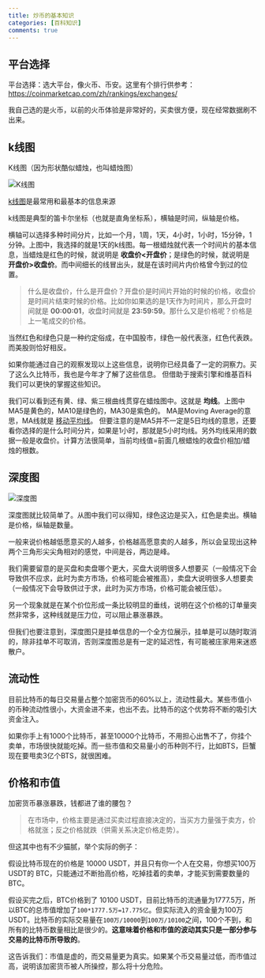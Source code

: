 ```yaml
---
title: 炒币的基本知识
categories: [百科知识]
comments: true
---
```


## 平台选择

平台选择：选大平台，像火币、币安。这里有个排行供参考：https://coinmarketcap.com/zh/rankings/exchanges/

我自己选的是火币，以前的火币体验是非常好的，买卖很方便，现在经常数据刷不出来。

<!--more-->

## k线图

K线图（因为形状酷似蜡烛，也叫蜡烛图）

![K线图](https://i.loli.net/2019/07/10/5d2541b86cbe121624.png)

[k线图](https://zh.wikipedia.org/wiki/K%E7%BA%BF)是最常用和最基本的信息来源

k线图是典型的笛卡尔坐标（也就是直角坐标系），横轴是时间，纵轴是价格。

横轴可以选择多种时间分片，比如一个月，1周，1天，4小时，1小时，15分钟，1分钟。上图中，我选择的就是1天的k线图。每一根蜡烛就代表一个时间片的基本信息，当蜡烛是红色的时候，就说明是 **收盘价<开盘价**；是绿色的时候，就说明是 **开盘价>收盘价**。而中间细长的线冒出头，就是在该时间片内价格曾今到过的位置。

>什么是收盘价，什么是开盘价？开盘价是时间片开始的时候的价格，收盘价是时间片结束时候的价格。比如你如果选的是1天作为时间片，那么开盘时间就是 **00:00:01**，收盘时间就是 **23:59:59**。那什么又是价格呢？价格是上一笔成交的价格。

当然红色和绿色只是一种约定俗成，在中国股市，绿色一般代表涨，红色代表跌。而美股则恰好相反。

如果你能通过自己的观察发现以上这些信息，说明你已经具备了一定的洞察力。买了这么久比特币，我也是今年才了解了这些信息。 但借助于搜索引擎和维基百科我们可以更快的掌握这些知识。

我们可以看到还有黄、绿、紫三根曲线贯穿在蜡烛图中。这就是 **均线**。上图中MA5是黄色的，MA10是绿色的，MA30是紫色的。 MA是Moving Average的意思，MA线就是 [移动平均线](https://zh.wikipedia.org/wiki/%E7%A7%BB%E5%8B%95%E5%B9%B3%E5%9D%87)。 但要注意的是MA5并不一定是5日均线的意思，还要看你选择的是什么时间分片，如果是1小时，那就是5小时均线。另外均线采用的数据一般是收盘价。计算方法很简单，当前均线值=前面几根蜡烛的收盘价相加/蜡烛的根数。

## 深度图

![深度图](https://i.loli.net/2019/07/10/5d25517d36cdc58042.png)

深度图就比较简单了。从图中我们可以得知，绿色这边是买入，红色是卖出。横轴是价格，纵轴是数量。

一般来说价格越低愿意买的人越多，价格越高愿意卖的人越多，所以会呈现出这种两个三角形尖尖角相对的感觉，中间是谷，两边是峰。

我们需要留意的是买盘和卖盘哪个更大，买盘大说明很多人想要买（一般情况下会导致供不应求，此时为卖方市场，价格可能会被推高），卖盘大说明很多人想要卖（一般情况下会导致供过于求，此时为买方市场，价格可能会被压低）。

另一个现象就是在某个价位形成一条比较明显的垂线，说明在这个价格的订单量突然非常多，这种线就是压力位，可以阻止暴涨暴跌。

但我们也要注意到，深度图只是挂单信息的一个全方位展示，挂单是可以随时取消的，除非挂单不可取消，否则深度图总是有一定的延迟性，有可能被庄家用来迷惑散户。

## 流动性

目前比特币的每日交易量占整个加密货币的60%以上，流动性最大。某些市值小的币种流动性很小，大资金进不来，也出不去。比特币的这个优势将不断的吸引大资金注入。

如果你手上有1000个比特币，甚至10000个比特币，不用担心出售不了，你挂个卖单，市场很快就能吃掉。而一些市值和交易量小的币种则不行，比如BTS，巨蟹现在要甩卖3亿个BTS，就很困难。

## 价格和市值

加密货币暴涨暴跌，钱都进了谁的腰包？

>在市场中，价格主要是通过买卖过程直接决定的，当买方力量强于卖方，价格就涨；反之价格就跌（供需关系决定价格走势）。

但这其中也有不少猫腻，举个实际的例子：

假设比特币现在的价格是 10000 USDT，并且只有你一个人在交易，你想买100万 USDT的 BTC，只能通过不断抬高价格，吃掉挂着的卖单，才能买到需要数量的BTC。

假设买完之后，BTC价格到了 10100 USDT，目前比特币的流通量为1777.5万，所以BTC的总市值增加了`100*1777.5万=17.775亿`。但实际流入的资金量为100万USDT。比特币的实际交易量在`100万/10000`到`100万/10100`之间，100个不到，和所有的比特币数量相比是很少的。**这意味着价格和市值的波动其实只是一部分参与交易的比特币所导致的**。

这告诉我们：市值是虚的，而交易量更为真实。如果某个币交易量过低，而市值过高，说明该加密货币被人所操控，那么将十分危险。